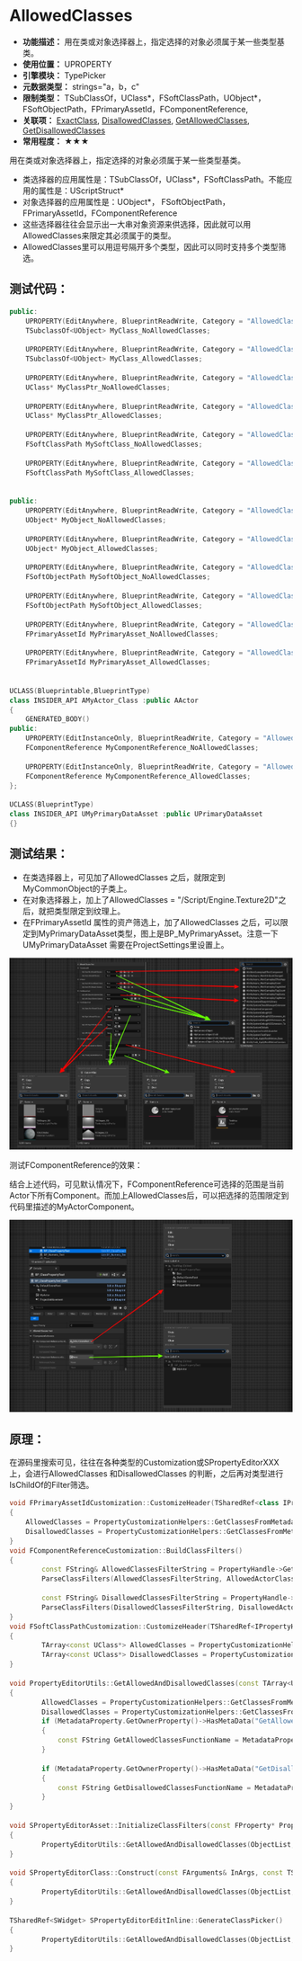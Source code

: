 ﻿# AllowedClasses

- **功能描述：** 用在类或对象选择器上，指定选择的对象必须属于某一些类型基类。
- **使用位置：** UPROPERTY
- **引擎模块：** TypePicker
- **元数据类型：** strings="a，b，c"
- **限制类型：** TSubClassOf，UClass*，FSoftClassPath，UObject*，FSoftObjectPath，FPrimaryAssetId，FComponentReference,
- **关联项：** [ExactClass](../ExactClass/ExactClass.md), [DisallowedClasses](../DisallowedClasses/DisallowedClasses.md), [GetAllowedClasses](../GetAllowedClasses/GetAllowedClasses.md), [GetDisallowedClasses](../GetDisallowedClasses/GetDisallowedClasses.md)
- **常用程度：** ★★★

用在类或对象选择器上，指定选择的对象必须属于某一些类型基类。

- 类选择器的应用属性是：TSubClassOf，UClass*，FSoftClassPath。不能应用的属性是：UScriptStruct*
- 对象选择器的应用属性是：UObject*， FSoftObjectPath，FPrimaryAssetId，FComponentReference
- 这些选择器往往会显示出一大串对象资源来供选择，因此就可以用AllowedClasses来限定其必须属于的类型。
- AllowedClasses里可以用逗号隔开多个类型，因此可以同时支持多个类型筛选。

## 测试代码：

```cpp
public:
	UPROPERTY(EditAnywhere, BlueprintReadWrite, Category = "AllowedClassesTest|TSubclassOf")
	TSubclassOf<UObject> MyClass_NoAllowedClasses;

	UPROPERTY(EditAnywhere, BlueprintReadWrite, Category = "AllowedClassesTest|TSubclassOf", meta = (AllowedClasses = "MyCommonObject"))
	TSubclassOf<UObject> MyClass_AllowedClasses;

	UPROPERTY(EditAnywhere, BlueprintReadWrite, Category = "AllowedClassesTest|UClass*")
	UClass* MyClassPtr_NoAllowedClasses;

	UPROPERTY(EditAnywhere, BlueprintReadWrite, Category = "AllowedClassesTest|UClass*", meta = (AllowedClasses = "MyCommonObject"))
	UClass* MyClassPtr_AllowedClasses;

	UPROPERTY(EditAnywhere, BlueprintReadWrite, Category = "AllowedClassesTest|FSoftClassPath")
	FSoftClassPath MySoftClass_NoAllowedClasses;

	UPROPERTY(EditAnywhere, BlueprintReadWrite, Category = "AllowedClassesTest|FSoftClassPath", meta = (AllowedClasses = "MyCommonObject"))
	FSoftClassPath MySoftClass_AllowedClasses;

	
public:
	UPROPERTY(EditAnywhere, BlueprintReadWrite, Category = "AllowedClassesTest|FSoftObjectPath")
	UObject* MyObject_NoAllowedClasses;

	UPROPERTY(EditAnywhere, BlueprintReadWrite, Category = "AllowedClassesTest|FSoftObjectPath", meta = (AllowedClasses = "/Script/Engine.Texture2D"))
	UObject* MyObject_AllowedClasses;

	UPROPERTY(EditAnywhere, BlueprintReadWrite, Category = "AllowedClassesTest|FSoftObjectPath")
	FSoftObjectPath MySoftObject_NoAllowedClasses;

	UPROPERTY(EditAnywhere, BlueprintReadWrite, Category = "AllowedClassesTest|FSoftObjectPath", meta = (AllowedClasses = "/Script/Engine.Texture2D"))
	FSoftObjectPath MySoftObject_AllowedClasses;

	UPROPERTY(EditAnywhere, BlueprintReadWrite, Category = "AllowedClassesTest|FPrimaryAssetId")
	FPrimaryAssetId MyPrimaryAsset_NoAllowedClasses;

	UPROPERTY(EditAnywhere, BlueprintReadWrite, Category = "AllowedClassesTest|FPrimaryAssetId", meta = (AllowedClasses = "MyPrimaryDataAsset"))
	FPrimaryAssetId MyPrimaryAsset_AllowedClasses;
	
	
UCLASS(Blueprintable,BlueprintType)
class INSIDER_API AMyActor_Class :public AActor
{
	GENERATED_BODY()
public:
	UPROPERTY(EditInstanceOnly, BlueprintReadWrite, Category = "AllowedClassesTest|FComponentReference", meta = (UseComponentPicker))
	FComponentReference MyComponentReference_NoAllowedClasses;

	UPROPERTY(EditInstanceOnly, BlueprintReadWrite, Category = "AllowedClassesTest|FComponentReference", meta = (UseComponentPicker,AllowedClasses = "MyActorComponent"))
	FComponentReference MyComponentReference_AllowedClasses;
};

UCLASS(BlueprintType)
class INSIDER_API UMyPrimaryDataAsset :public UPrimaryDataAsset
{}
```

## 测试结果：

- 在类选择器上，可见加了AllowedClasses 之后，就限定到MyCommonObject的子类上。
- 在对象选择器上，加上了AllowedClasses = "/Script/Engine.Texture2D"之后，就把类型限定到纹理上。
- 在FPrimaryAssetId 属性的资产筛选上，加了AllowedClasses 之后，可以限定到MyPrimaryDataAsset类型，图上是BP_MyPrimaryAsset。注意一下UMyPrimaryDataAsset 需要在ProjectSettings里设置上。

![AllowClasses](AllowClasses.jpg)

测试FComponentReference的效果：

结合上述代码，可见默认情况下，FComponentReference可选择的范围是当前Actor下所有Component。而加上AllowedClasses后，可以把选择的范围限定到代码里描述的MyActorComponent。

![AllowClasses_ComponentReference](AllowClasses_ComponentReference.jpg)

## 原理：

在源码里搜索可见，往往在各种类型的Customization或SPropertyEditorXXX上，会进行AllowedClasses 和DisallowedClasses 的判断，之后再对类型进行IsChildOf的Filter筛选。

```cpp
void FPrimaryAssetIdCustomization::CustomizeHeader(TSharedRef<class IPropertyHandle> InStructPropertyHandle, class FDetailWidgetRow& HeaderRow, IPropertyTypeCustomizationUtils& StructCustomizationUtils)
{
	AllowedClasses = PropertyCustomizationHelpers::GetClassesFromMetadataString(StructPropertyHandle->GetMetaData("AllowedClasses"));
	DisallowedClasses = PropertyCustomizationHelpers::GetClassesFromMetadataString(StructPropertyHandle->GetMetaData("DisallowedClasses"));
}
void FComponentReferenceCustomization::BuildClassFilters()
{
		const FString& AllowedClassesFilterString = PropertyHandle->GetMetaData(NAME_AllowedClasses);
		ParseClassFilters(AllowedClassesFilterString, AllowedActorClassFilters, AllowedComponentClassFilters);

		const FString& DisallowedClassesFilterString = PropertyHandle->GetMetaData(NAME_DisallowedClasses);
		ParseClassFilters(DisallowedClassesFilterString, DisallowedActorClassFilters, DisallowedComponentClassFilters);
}
void FSoftClassPathCustomization::CustomizeHeader(TSharedRef<IPropertyHandle> InPropertyHandle, FDetailWidgetRow& HeaderRow, IPropertyTypeCustomizationUtils& StructCustomizationUtils)
{
		TArray<const UClass*> AllowedClasses = PropertyCustomizationHelpers::GetClassesFromMetadataString(PropertyHandle->GetMetaData("AllowedClasses"));
		TArray<const UClass*> DisallowedClasses = PropertyCustomizationHelpers::GetClassesFromMetadataString(PropertyHandle->GetMetaData("DisallowedClasses"));
}

void PropertyEditorUtils::GetAllowedAndDisallowedClasses(const TArray<UObject*>& ObjectList, const FProperty& MetadataProperty, TArray<const UClass*>& AllowedClasses, TArray<const UClass*>& DisallowedClasses, bool bExactClass, const UClass* ObjectClass)
{
		AllowedClasses = PropertyCustomizationHelpers::GetClassesFromMetadataString(MetadataProperty.GetOwnerProperty()->GetMetaData("AllowedClasses"));
		DisallowedClasses = PropertyCustomizationHelpers::GetClassesFromMetadataString(MetadataProperty.GetOwnerProperty()->GetMetaData("DisallowedClasses"));
		if (MetadataProperty.GetOwnerProperty()->HasMetaData("GetAllowedClasses"))
		{
			const FString GetAllowedClassesFunctionName = MetadataProperty.GetOwnerProperty()->GetMetaData("GetAllowedClasses");
		}
		
		if (MetadataProperty.GetOwnerProperty()->HasMetaData("GetDisallowedClasses"))
		{
			const FString GetDisallowedClassesFunctionName = MetadataProperty.GetOwnerProperty()->GetMetaData("GetDisallowedClasses");
		}
}

void SPropertyEditorAsset::InitializeClassFilters(const FProperty* Property)
{
		PropertyEditorUtils::GetAllowedAndDisallowedClasses(ObjectList, *MetadataProperty, AllowedClassFilters, DisallowedClassFilters, bExactClass, ObjectClass);
}

void SPropertyEditorClass::Construct(const FArguments& InArgs, const TSharedPtr< FPropertyEditor >& InPropertyEditor)
{
		PropertyEditorUtils::GetAllowedAndDisallowedClasses(ObjectList, *Property, AllowedClassFilters, DisallowedClassFilters, false);
}

TSharedRef<SWidget> SPropertyEditorEditInline::GenerateClassPicker()
{
		PropertyEditorUtils::GetAllowedAndDisallowedClasses(ObjectList, *Property, AllowedClassFilters, DisallowedClassFilters, false);
}
```
